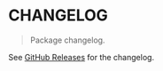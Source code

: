 # CHANGELOG

> Package changelog.

See [GitHub Releases](https://github.com/stdlib-js/stats-base-dists-normal-mode/releases) for the changelog.